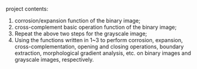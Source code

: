 project contents:
1.  corrosion/expansion function of the binary image;  
2.  cross-complement basic operation function of the binary image;  
3.  Repeat the above two steps for the grayscale image;  
4.  Using the functions written in 1~3 to perform corrosion, expansion, cross-complementation, opening and closing operations, boundary extraction, morphological gradient analysis, etc. on binary images and grayscale images, respectively.
